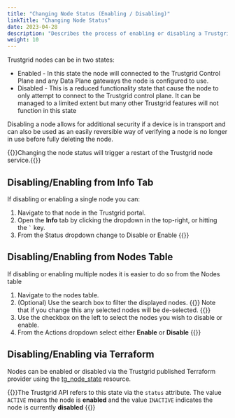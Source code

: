 ```yaml
---
title: "Changing Node Status (Enabling / Disabling)"
linkTitle: "Changing Node Status"
date: 2023-04-28
description: "Describes the process of enabling or disabling a Trustgrid node and the impacts of such a change"
weight: 10
---
```


Trustgrid nodes can be in two states:
* Enabled - In this state the node will connected to the Trustgrid Control Plane and any Data Plane gateways the node is configured to use.
* Disabled - This is a reduced functionality state that cause the node to only attempt to connect to the Trustgrid control plane. It can be managed to a limited extent but many other Trustgrid features will not function in this state

Disabling a node allows for additional security if a device is in transport and can also be used as an easily reversible way of verifying a node is no longer in use before fully deleting the node. 

{{<alert color="warning">}}Changing the node status will trigger a restart of the Trustgrid node service.{{</alert>}}

## Disabling/Enabling from Info Tab
If disabling or enabling a single node you can:
1. Navigate to that node in the Trustgrid portal.
1. Open the **Info** tab by clicking the dropdown in the top-right, or hitting the `` ` `` key.
1. From the Status dropdown change to Disable or Enable {{<tgimg src="info-tab-status.png" width="70%" caption="Info tab with Status dropdown">}}

## Disabling/Enabling from Nodes Table
If disabling or enabling multiple nodes it is easier to do so from the Nodes table

1. Navigate to the nodes table.
1. (Optional) Use the search box to filter the displayed nodes. {{<alert color="warning">}} Note that if you change this any selected nodes will be de-selected. {{</alert>}}
1. Use the checkbox on the left to select the nodes you wish to disable or enable.
1. From the Actions dropdown select either **Enable** or **Disable** {{<tgimg src="nodes-table-status.png" width="60%" caption="Status actions on Nodes table">}}

## Disabling/Enabling via Terraform
Nodes can be enabled or disabled via the Trustgrid published Terraform provider using the <a href="https://registry.terraform.io/providers/trustgrid/tg/latest/docs/resources/node_state/" target="_blank">tg_node_state</a> resource.

{{<alert color="info">}}The Trustgrid API refers to this state via the `status` attribute.  The value `ACTIVE` means the node is **enabled** and the value `INACTIVE` indicates the node is currently **disabled** {{</alert>}}
